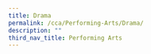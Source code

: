 ```yaml
---
title: Drama
permalink: /cca/Performing-Arts/Drama/
description: ""
third_nav_title: Performing Arts
---
```

